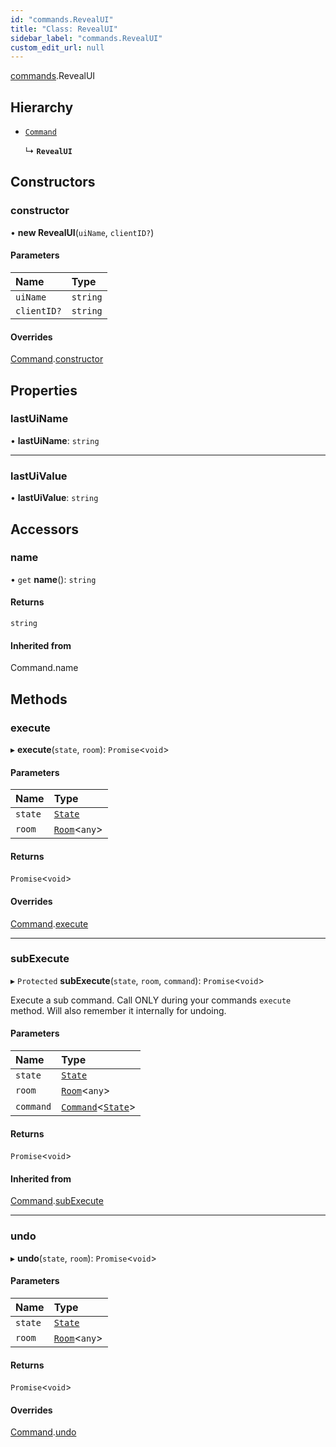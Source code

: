 ```yaml
---
id: "commands.RevealUI"
title: "Class: RevealUI"
sidebar_label: "commands.RevealUI"
custom_edit_url: null
---
```


[commands](../namespaces/commands.md).RevealUI

## Hierarchy

- [`Command`](Command.md)

  ↳ **`RevealUI`**

## Constructors

### constructor

• **new RevealUI**(`uiName`, `clientID?`)

#### Parameters

| Name | Type |
| :------ | :------ |
| `uiName` | `string` |
| `clientID?` | `string` |

#### Overrides

[Command](Command.md).[constructor](Command.md#constructor)

## Properties

### lastUiName

• **lastUiName**: `string`

___

### lastUiValue

• **lastUiValue**: `string`

## Accessors

### name

• `get` **name**(): `string`

#### Returns

`string`

#### Inherited from

Command.name

## Methods

### execute

▸ **execute**(`state`, `room`): `Promise`<`void`\>

#### Parameters

| Name | Type |
| :------ | :------ |
| `state` | [`State`](State.md) |
| `room` | [`Room`](Room.md)<`any`\> |

#### Returns

`Promise`<`void`\>

#### Overrides

[Command](Command.md).[execute](Command.md#execute)

___

### subExecute

▸ `Protected` **subExecute**(`state`, `room`, `command`): `Promise`<`void`\>

Execute a sub command.
Call ONLY during your commands `execute` method.
Will also remember it internally for undoing.

#### Parameters

| Name | Type |
| :------ | :------ |
| `state` | [`State`](State.md) |
| `room` | [`Room`](Room.md)<`any`\> |
| `command` | [`Command`](Command.md)<[`State`](State.md)\> |

#### Returns

`Promise`<`void`\>

#### Inherited from

[Command](Command.md).[subExecute](Command.md#subexecute)

___

### undo

▸ **undo**(`state`, `room`): `Promise`<`void`\>

#### Parameters

| Name | Type |
| :------ | :------ |
| `state` | [`State`](State.md) |
| `room` | [`Room`](Room.md)<`any`\> |

#### Returns

`Promise`<`void`\>

#### Overrides

[Command](Command.md).[undo](Command.md#undo)
